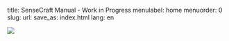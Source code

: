title: SenseCraft Manual - Work in Progress
menulabel: home
menuorder: 0
slug:
url:
save_as: index.html
lang: en

![]({static}/images/image001.png)
